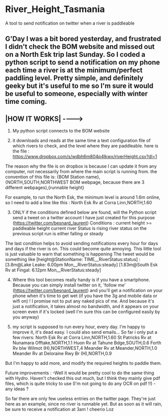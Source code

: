 River_Height_Tasmania
=====================

A tool to send notification on twitter when a river is paddleable


G'Day
I was a bit bored yesterday, and frustrated I didn't check the BOM website and missed out on a North Esk trip last Sunday. So I coded a python script to send a notification on my phone each time a river is at the minimum/perfect paddling level.
Pretty simple, and definitely geeky but it's useful to me so I'm sure it would be useful to someone, especially with winter time coming.
--------------------------
|HOW IT WORKS| ---->
--------------------------
1) My python script connects to the BOM website

2) it downloads and reads at the same time a text configuration file of which rivers to check, and the level where they are paddleable.
here is the file :
https://www.dropbox.com/s/wdbh6m804p4lkwx/riverHeight.csv?dl=1 

The reason why the file is on dropbox is because I can update it from any computer, not necessarily from where the main script is running from.
the convention of this file is:
{BOM Station name},{NORTH,SOUTH,NORTHWEST BOM webpage, because there are 3 different webpages),{runnable height}

For example, to run the North Esk, the minimum level is around 1.6m online, so I need to add a line like this :
North Esk Rv at Corra Linn,NORTH,1.60

3) ONLY if the conditions defined below are found, will the Python script send a tweet on a twitter account I have just created for this purpose (https://twitter.com/besnard_laurent)
Conditions :
current height >= paddleable height
current river Status is rising
river status on the previous script run is either falling or steady

The last condition helps to avoid sending notifications every hour for days and days if the river is on. This could become quite annoying. This little tool is just valuable to warn that something is happening
The tweet would be something like [height@StationName: TIME__RiverStatus:status] :
[3.8m@Lake Leake: 6.00pm Mon__RiverStatus:steady]
[1.83m@South Esk Rv at Fingal: 6.12pm Mon__RiverStatus:steady]

4) Where this tool becomes really handy is if you have a smartphone. Because you can simply install twitter on it, 'follow me' (https://twitter.com/besnard_laurent) and you'll get a notification on your phone when it's time to get wet (if you have the 3g and mobile data or wifi on) ! I promise not to put any naked pics of me. And because it's just a notification, it takes almost no bandwidth, and it appears on your screen even if it's locked (well I'm sure this can be configured easily by you anyway)

5) my script is supposed to run every hour, every day. I'm happy to improve it, it's dead easy. I could also send emails...
So far i only put a few rivers:
North Esk Rv at Corra Linn,NORTH,1.60
St Patricks Rv at Nunamara Offtake,NORTH,1.1
Huon Rv at Tahune Bdge,SOUTH,0.6
Forth Rv blw Wilmot (H),NORTHWEST,4
Meander Rv at Meander,NORTH,1.0
Meander Rv at Deloraine Rwy Br (H),NORTH,0.9

But I'm happy to add more, and modify the required heights to paddle them.

Future improvements :
-Well it would be pretty cool to do the same thing with Hydro. Haven't checked this out much, but I think they mainly give pdf files, which is quite tricky to use (I'm not going to do any OCR on pdf !!)
-any ideas ?

So far there are only few useless entries on the twitter page. They're just here as an example, since no river is runnable yet. But as soon as it will rain, be sure to receive a notification at 3am !
cheerio
Loz
